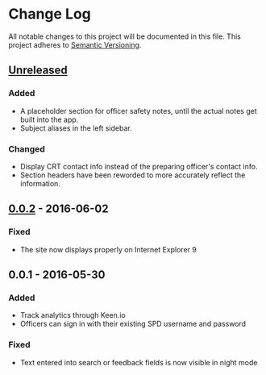# Change Log

All notable changes to this project will be documented in this file.
This project adheres to [Semantic Versioning](http://semver.org/).

## [Unreleased]

### Added

* A placeholder section for officer safety notes,
  until the actual notes get built into the app.
* Subject aliases in the left sidebar.

### Changed

* Display CRT contact info instead of the preparing officer's contact info.
* Section headers have been reworded to more accurately reflect the information.

## [0.0.2] - 2016-06-02

### Fixed

* The site now displays properly on Internet Explorer 9

## 0.0.1 - 2016-05-30

### Added

* Track analytics through Keen.io
* Officers can sign in with their existing SPD username and password

### Fixed

* Text entered into search or feedback fields is now visible in night mode

[Unreleased]: https://github.com/codeforamerica/crisisresponse/compare/v0.0.2...HEAD
[0.0.2]: https://github.com/codeforamerica/crisisresponse/compare/v0.0.1...v0.0.2
